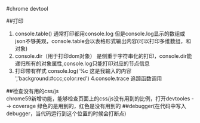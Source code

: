 #chrome devtool

##打印
1. console.table()
通常打印都用console.log 但是console.log显示的数组或json不够美观，console.table会以表格形式输出内容(可以打印多维数组，和对象)
2. console.dir（用于打印dom对象）
是侧重于字符串化的打印，console.dir能递归所有的对象属性,console.log只能打印对应的节点信息
3. 打印带有样式
console.log('%c 这是我输入的内容 ','background:#ccc;color:red')
4.console.trace 追踪函数调用 

##检查没有用的css/js
<br>chrome59新增功能，能够检查页面上的css/js没有用到的比例，打开devtooles --> coverage 绿色的是用到的，红色是没有用到的
##debugger(在代码中写入debugger，当代码运行到这个位置的时候会打断点)
